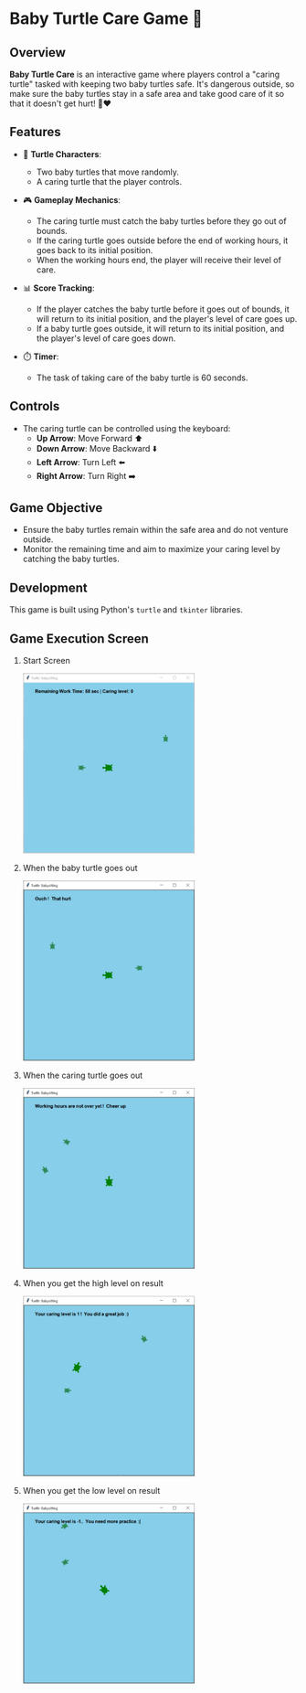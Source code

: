 # Baby Turtle Care Game 🐢

## Overview

**Baby Turtle Care** is an interactive game where players control a "caring turtle" tasked with keeping two baby turtles safe. It's dangerous outside, so make sure the baby turtles stay in a safe area and take good care of it so that it doesn't get hurt! 🌳❤️

## Features

- 🐢 **Turtle Characters**:

  - Two baby turtles that move randomly.
  - A caring turtle that the player controls.

- 🎮 **Gameplay Mechanics**:

  - The caring turtle must catch the baby turtles before they go out of bounds.
  - If the caring turtle goes outside before the end of working hours, it goes back to its initial position.
  - When the working hours end, the player will receive their level of care.

- 📊 **Score Tracking**:

  - If the player catches the baby turtle before it goes out of bounds, it will return to its initial position, and the player's level of care goes up.
  - If a baby turtle goes outside, it will return to its initial position, and the player's level of care goes down.

- ⏱️ **Timer**:

  - The task of taking care of the baby turtle is 60 seconds.

## Controls

- The caring turtle can be controlled using the keyboard:
  - **Up Arrow**: Move Forward ⬆️
  - **Down Arrow**: Move Backward ⬇️
  - **Left Arrow**: Turn Left ⬅️
  - **Right Arrow**: Turn Right ➡️

## Game Objective

- Ensure the baby turtles remain within the safe area and do not venture outside.
- Monitor the remaining time and aim to maximize your caring level by catching the baby turtles.

## Development

This game is built using Python's `turtle` and `tkinter` libraries.

## Game Execution Screen

1. Start Screen

   <img src="game_execution_screen/start_screen.JPG" alt="start_screen" width="300">

2. When the baby turtle goes out

   <img src="game_execution_screen/baby_goes_out.JPG" alt="baby_goes_out" width="300">

3. When the caring turtle goes out

   <img src="game_execution_screen/caregiver_goes_out.JPG" alt="caregiver_goes_out" width="300">

4. When you get the high level on result

   <img src="game_execution_screen/high_level.JPG" alt="high_level" width="300">

5. When you get the low level on result

   <img src="game_execution_screen/low_level.JPG" alt="low_level" width="300">
